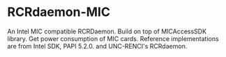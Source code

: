 RCRdaemon-MIC
=============

An Intel MIC compatible RCRDaemon. 
Build on top of MICAccessSDK library. Get power consumption of MIC cards.
Reference implementations are from Intel SDK, PAPI 5.2.0. and UNC-RENCI's RCRdaemon.

